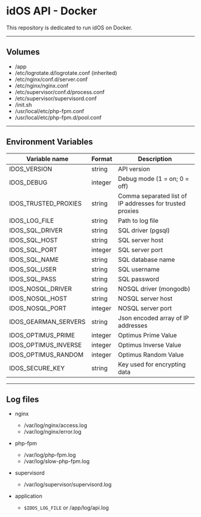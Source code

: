 # idOS API - Docker

This repository is dedicated to run idOS on Docker.

***

## Volumes

* /app
* /etc/logrotate.d/logrotate.conf (inherited)
* /etc/nginx/conf.d/server.conf
* /etc/nginx/nginx.conf
* /etc/supervisor/conf.d/process.conf
* /etc/supervisor/supervisord.conf
* /init.sh
* /usr/local/etc/php-fpm.conf
* /usr/local/etc/php-fpm.d/pool.conf

***

## Environment Variables

Variable name        | Format  | Description
---------------------|---------|------------
IDOS_VERSION         | string  | API version
IDOS_DEBUG           | integer | Debug mode (1 = on; 0 = off)
IDOS_TRUSTED_PROXIES | string  | Comma separated list of IP addresses for trusted proxies
IDOS_LOG_FILE        | string  | Path to log file
IDOS_SQL_DRIVER      | string  | SQL driver (pgsql)
IDOS_SQL_HOST        | string  | SQL server host
IDOS_SQL_PORT        | integer | SQL server port
IDOS_SQL_NAME        | string  | SQL database name
IDOS_SQL_USER        | string  | SQL username
IDOS_SQL_PASS        | string  | SQL password
IDOS_NOSQL_DRIVER    | string  | NOSQL driver (mongodb)
IDOS_NOSQL_HOST      | string  | NOSQL server host
IDOS_NOSQL_PORT      | integer | NOSQL server port
IDOS_GEARMAN_SERVERS | string  | Json encoded array of IP addresses
IDOS_OPTIMUS_PRIME   | integer | Optimus Prime Value
IDOS_OPTIMUS_INVERSE | integer | Optimus Inverse Value
IDOS_OPTIMUS_RANDOM  | integer | Optimus Random Value
IDOS_SECURE_KEY      | string  | Key used for encrypting data

***

## Log files

+ nginx
    * /var/log/nginx/access.log
    * /var/log/nginx/error.log

+ php-fpm
    * /var/log/php-fpm.log
    * /var/log/slow-php-fpm.log

+ supervisord
    * /var/log/supervisor/supervisord.log

+ application
    * `$IDOS_LOG_FILE` or /app/log/api.log
